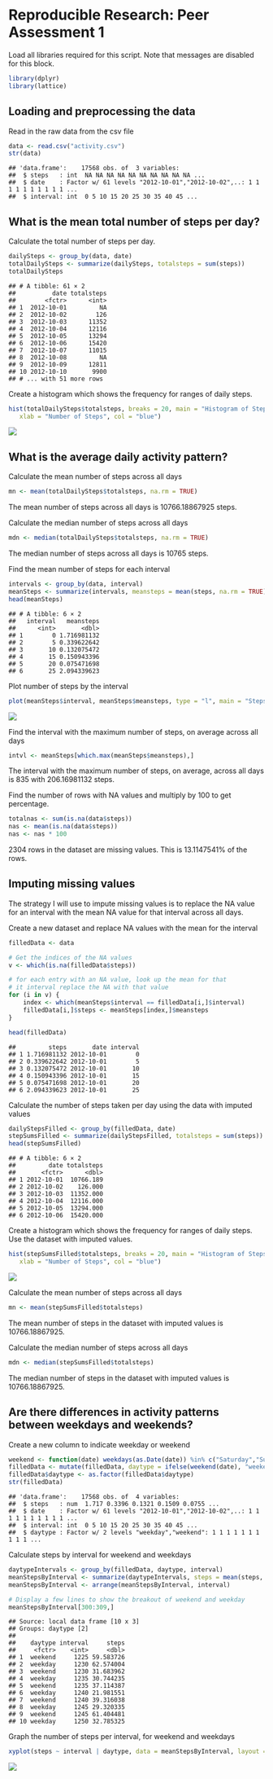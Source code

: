 # Reproducible Research: Peer Assessment 1



Load all libraries required for this script.  Note that messages are disabled for this block.

```r
library(dplyr)
library(lattice)
```

## Loading and preprocessing the data

Read in the raw data from the csv file

```r
data <- read.csv("activity.csv")
str(data)
```

```
## 'data.frame':	17568 obs. of  3 variables:
##  $ steps   : int  NA NA NA NA NA NA NA NA NA NA ...
##  $ date    : Factor w/ 61 levels "2012-10-01","2012-10-02",..: 1 1 1 1 1 1 1 1 1 1 ...
##  $ interval: int  0 5 10 15 20 25 30 35 40 45 ...
```

## What is the mean total number of steps per day?

Calculate the total number of steps per day.

```r
dailySteps <- group_by(data, date)
totalDailySteps <- summarize(dailySteps, totalsteps = sum(steps))
totalDailySteps
```

```
## # A tibble: 61 × 2
##          date totalsteps
##        <fctr>      <int>
## 1  2012-10-01         NA
## 2  2012-10-02        126
## 3  2012-10-03      11352
## 4  2012-10-04      12116
## 5  2012-10-05      13294
## 6  2012-10-06      15420
## 7  2012-10-07      11015
## 8  2012-10-08         NA
## 9  2012-10-09      12811
## 10 2012-10-10       9900
## # ... with 51 more rows
```

Create a histogram which shows the frequency for
ranges of daily steps.

```r
hist(totalDailySteps$totalsteps, breaks = 20, main = "Histogram of Steps per Day",
   xlab = "Number of Steps", col = "blue")
```

![](PA1_template_files/figure-html/unnamed-chunk-3-1.png)<!-- -->

## What is the average daily activity pattern?

Calculate the mean number of steps across all days

```r
mn <- mean(totalDailySteps$totalsteps, na.rm = TRUE)
```

The mean number of steps across all days is 10766.18867925 steps.

Calculate the median number of steps across all days

```r
mdn <- median(totalDailySteps$totalsteps, na.rm = TRUE)
```

The median number of steps across all days is 10765 steps.

Find the mean number of steps for each interval

```r
intervals <- group_by(data, interval)
meanSteps <- summarize(intervals, meansteps = mean(steps, na.rm = TRUE))
head(meanSteps)
```

```
## # A tibble: 6 × 2
##   interval   meansteps
##      <int>       <dbl>
## 1        0 1.716981132
## 2        5 0.339622642
## 3       10 0.132075472
## 4       15 0.150943396
## 5       20 0.075471698
## 6       25 2.094339623
```

Plot number of steps by the interval

```r
plot(meanSteps$interval, meanSteps$meansteps, type = "l", main = "Steps per Interval", xlab = "Interval", ylab = "Steps", col = "blue")
```

![](PA1_template_files/figure-html/unnamed-chunk-7-1.png)<!-- -->

Find the interval with the maximum number of steps, on average across all days

```r
intvl <- meanSteps[which.max(meanSteps$meansteps),]
```

The interval with the maximum number of steps, on average, across all days is 835 with 206.16981132 steps.

Find the number of rows with NA values and multiply by 100 to get percentage.

```r
totalnas <- sum(is.na(data$steps))
nas <- mean(is.na(data$steps)) 
nas <- nas * 100
```

2304 rows in the dataset are missing values.  This is 13.1147541% of the rows.

## Imputing missing values

The strategy I will use to impute missing values is to replace the NA value for an interval
with the mean NA value for that interval across all days.

Create a new dataset and replace NA values with the mean for the interval

```r
filledData <- data

# Get the indices of the NA values
v <- which(is.na(filledData$steps))

# for each entry with an NA value, look up the mean for that
# it interval replace the NA with that value
for (i in v) {
    index <- which(meanSteps$interval == filledData[i,]$interval)
    filledData[i,]$steps <- meanSteps[index,]$meansteps
}

head(filledData)
```

```
##         steps       date interval
## 1 1.716981132 2012-10-01        0
## 2 0.339622642 2012-10-01        5
## 3 0.132075472 2012-10-01       10
## 4 0.150943396 2012-10-01       15
## 5 0.075471698 2012-10-01       20
## 6 2.094339623 2012-10-01       25
```

Calculate the number of steps taken per day using the data
with imputed values

```r
dailyStepsFilled <- group_by(filledData, date)
stepSumsFilled <- summarize(dailyStepsFilled, totalsteps = sum(steps))
head(stepSumsFilled)
```

```
## # A tibble: 6 × 2
##         date totalsteps
##       <fctr>      <dbl>
## 1 2012-10-01  10766.189
## 2 2012-10-02    126.000
## 3 2012-10-03  11352.000
## 4 2012-10-04  12116.000
## 5 2012-10-05  13294.000
## 6 2012-10-06  15420.000
```

Create a histogram which shows the frequency for
ranges of daily steps.  Use the dataset with imputed values.

```r
hist(stepSumsFilled$totalsteps, breaks = 20, main = "Histogram of Steps per Day including Imputed Values",
   xlab = "Number of Steps", col = "blue")
```

![](PA1_template_files/figure-html/unnamed-chunk-12-1.png)<!-- -->

Calculate the mean number of steps across all days

```r
mn <- mean(stepSumsFilled$totalsteps)
```
The mean number of steps in the dataset with imputed values is 10766.18867925.

Calculate the median number of steps across all days

```r
mdn <- median(stepSumsFilled$totalsteps)
```

The median number of steps in the dataset with imputed values is 10766.18867925.

## Are there differences in activity patterns between weekdays and weekends?

Create a new column to indicate weekday or weekend

```r
weekend <- function(date) weekdays(as.Date(date)) %in% c("Saturday","Sunday")
filledData <- mutate(filledData, daytype = ifelse(weekend(date), "weekend", "weekday"))
filledData$daytype <- as.factor(filledData$daytype)
str(filledData)
```

```
## 'data.frame':	17568 obs. of  4 variables:
##  $ steps   : num  1.717 0.3396 0.1321 0.1509 0.0755 ...
##  $ date    : Factor w/ 61 levels "2012-10-01","2012-10-02",..: 1 1 1 1 1 1 1 1 1 1 ...
##  $ interval: int  0 5 10 15 20 25 30 35 40 45 ...
##  $ daytype : Factor w/ 2 levels "weekday","weekend": 1 1 1 1 1 1 1 1 1 1 ...
```

Calculate steps by interval for weekend and weekdays

```r
daytypeIntervals <- group_by(filledData, daytype, interval)
meanStepsByInterval <- summarize(daytypeIntervals, steps = mean(steps, na.rm = TRUE))
meanStepsByInterval <- arrange(meanStepsByInterval, interval)

# Display a few lines to show the breakout of weekend and weekday
meanStepsByInterval[300:309,]
```

```
## Source: local data frame [10 x 3]
## Groups: daytype [2]
## 
##    daytype interval     steps
##     <fctr>    <int>     <dbl>
## 1  weekend     1225 59.583726
## 2  weekday     1230 62.574004
## 3  weekend     1230 31.683962
## 4  weekday     1235 30.744235
## 5  weekend     1235 37.114387
## 6  weekday     1240 21.981551
## 7  weekend     1240 39.316038
## 8  weekday     1245 29.320335
## 9  weekend     1245 61.404481
## 10 weekday     1250 32.785325
```

Graph the number of steps per interval, for weekend and weekdays

```r
xyplot(steps ~ interval | daytype, data = meanStepsByInterval, layout = c(1, 2), type = "l", ylab = "Number of Steps", xlab = "Interval")
```

![](PA1_template_files/figure-html/unnamed-chunk-17-1.png)<!-- -->
